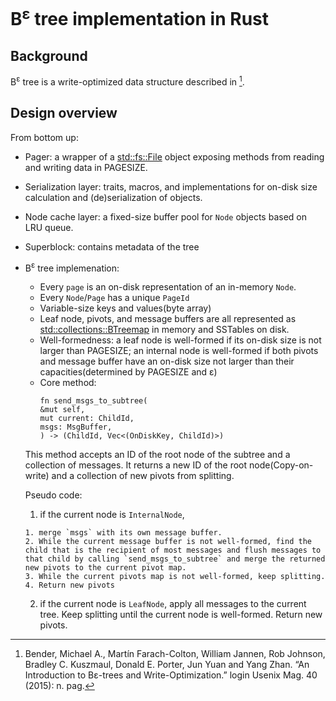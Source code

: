 # B<sup>ε</sup> tree implementation in Rust

## Background

B<sup>ε</sup> tree is a write-optimized data structure described in [^fn].

## Design overview
From bottom up:

- Pager: a wrapper of a [std::fs::File](https://doc.rust-lang.org/std/fs/struct.File.html) object exposing methods from reading and writing data in PAGESIZE.
- Serialization layer: traits, macros, and implementations for on-disk size calculation and (de)serialization of objects.
- Node cache layer: a fixed-size buffer pool for `Node` objects based on LRU queue.
- Superblock: contains metadata of the tree
- B<sup>ε</sup> tree implemenation:
  - Every `page` is an on-disk representation of an in-memory `Node`.
  - Every `Node`/`Page` has a unique `PageId`
  - Variable-size keys and values(byte array)
  - Leaf node, pivots, and message buffers are all represented as [std::collections::BTreemap](https://doc.rust-lang.org/std/collections/struct.BTreeMap.html) in memory and SSTables on disk.
  - Well-formedness: a leaf node is well-formed if its on-disk size is not larger than PAGESIZE; an internal node is well-formed if both pivots and message buffer have an on-disk size not larger than their capacities(determined by PAGESIZE and ε)
  - Core method:
      ```
      fn send_msgs_to_subtree(
      &mut self,
      mut current: ChildId,
      msgs: MsgBuffer,
      ) -> (ChildId, Vec<(OnDiskKey, ChildId)>)
      ```


  This method accepts an ID of the root node of the subtree and a collection of messages. It returns a new ID of the root node(Copy-on-write) and a collection of new pivots from splitting.

  Pseudo code:
    1. if the current node is `InternalNode`,
       
      1. merge `msgs` with its own message buffer.
      2. While the current message buffer is not well-formed, find the child that is the recipient of most messages and flush messages to that child by calling `send_msgs_to_subtree` and merge the returned new pivots to the current pivot map.
      3. While the current pivots map is not well-formed, keep splitting.
      4. Return new pivots
    2. if the current node is `LeafNode`, apply all messages to the current tree. Keep splitting until the current node is well-formed. Return new pivots.

[^fn]: Bender, Michael A., Martín Farach-Colton, William Jannen, Rob Johnson, Bradley C. Kuszmaul, Donald E. Porter, Jun Yuan and Yang Zhan. “An Introduction to Bε-trees and Write-Optimization.” login Usenix Mag. 40 (2015): n. pag.
